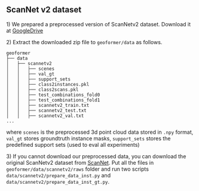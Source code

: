 ## ScanNet v2 dataset

1\) We prepared a preprocessed version of ScanNetv2 dataset. Download it at [GoogleDrive](https://drive.google.com/file/d/1zV3hV2wBM0sd_zKeD1uCDSu-TCExaJzk/view?usp=sharing)

2\) Extract the downloaded zip file to `geoformer/data` as follows.

```
geoformer
├── data
│   ├── scannetv2
│   │   ├── scenes
│   │   ├── val_gt
│   │   ├── support_sets
│   │   ├── class2instances.pkl
│   │   ├── class2scans.pkl
│   │   ├── test_combinations_fold0
│   │   ├── test_combinations_fold1
│   │   ├── scannetv2_train.txt
│   │   ├── scannetv2_test.txt
│   │   ├── scannetv2_val.txt
...
```
where `scenes` is the preprocessed 3d point cloud data stored in `.npy` format, `val_gt` stores groundtruth instance masks, `support_sets` stores the predefined support sets (used to eval all experiments)

3\) If you cannot download our preprocessed data, you can download the original ScanNetv2 dataset from [ScanNet](http://www.scan-net.org/). Put all the files in `geoformer/data/scannetv2/raws` folder and run two scripts `data/scannetv2/prepare_data_inst.py` and `data/scannetv2/prepare_data_inst_gt.py`.